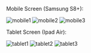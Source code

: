

Mobile Screen (Samsung S8+):

![mobile1](https://github.com/user-attachments/assets/11ee357f-0bfd-4661-bb9a-813ccd5a71bc) ![mobile2](https://github.com/user-attachments/assets/a0d02474-6f69-4f6d-a552-9b0d9e41c892) ![mobile3](https://github.com/user-attachments/assets/c909de03-358d-457b-91fd-6bc3055933e7)


Tablet Screen (Ipad Air):

![tablet1](https://github.com/user-attachments/assets/7a56e37e-f413-4d97-a535-0c94e6afb4ec) ![tablet2](https://github.com/user-attachments/assets/8aee2428-be64-45ea-bac0-1d13dd81e68e) ![tablet3](https://github.com/user-attachments/assets/3f443f1a-847b-45f6-8e0b-609c34d6fe40)






